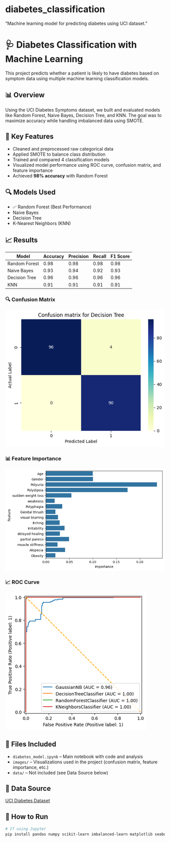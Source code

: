 # diabetes_classification
“Machine learning model for predicting diabetes using UCI dataset.”
# 🩺 Diabetes Classification with Machine Learning

This project predicts whether a patient is likely to have diabetes based on symptom data using multiple machine learning classification models.

## 📊 Overview

Using the UCI Diabetes Symptoms dataset, we built and evaluated models like Random Forest, Naive Bayes, Decision Tree, and KNN. The goal was to maximize accuracy while handling imbalanced data using SMOTE.

## 🧠 Key Features

- Cleaned and preprocessed raw categorical data
- Applied SMOTE to balance class distribution
- Trained and compared 4 classification models
- Visualized model performance using ROC curve, confusion matrix, and feature importance
- Achieved **98% accuracy** with Random Forest

## 🔍 Models Used

- ✅ Random Forest (Best Performance)
- Naive Bayes
- Decision Tree
- K-Nearest Neighbors (KNN)

## 📈 Results

| Model          | Accuracy | Precision | Recall | F1 Score |
|----------------|----------|-----------|--------|----------|
| Random Forest  | 0.98     | 0.98      | 0.98   | 0.98     |
| Naive Bayes    | 0.93     | 0.94      | 0.92   | 0.93     |
| Decision Tree  | 0.96     | 0.96      | 0.96   | 0.96     |
| KNN            | 0.91     | 0.91      | 0.91   | 0.91     |

### 🔍 Confusion Matrix
![Confusion Matrix](images/confusion_matrix.png)

### 📊 Feature Importance
![Feature Importance](images/feature_importance.png)

### 📈 ROC Curve
![ROC Curve](images/ROC_curve.png)


## 📁 Files Included

- `diabetes_model.ipynb` – Main notebook with code and analysis
- `images/` – Visualizations used in the project (confusion matrix, feature importance, etc.)
- `data/` – Not included (see Data Source below)

## 📂 Data Source

[UCI Diabetes Dataset](https://archive.ics.uci.edu/ml/datasets/Early+stage+diabetes+risk+prediction+dataset.)

## 🚀 How to Run

```bash
# If using Jupyter
pip install pandas numpy scikit-learn imbalanced-learn matplotlib seaborn
